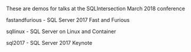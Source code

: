 These are demos for talks at the SQLIntersection March 2018 conference

fastandfurious - SQL Server 2017 Fast and Furious

sqllinux - SQL Server on Linux and Container

sql2017 - SQL Server 2017 Keynote